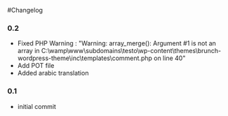 #Changelog

### 0.2

* Fixed PHP Warning : "Warning: array_merge(): Argument #1 is not an array in C:\wamp\www\subdomains\testo\wp-content\themes\brunch-wordpress-theme\inc\templates\comment.php on line 40"
* Add POT file
* Added arabic translation

### 0.1 

* initial commit

